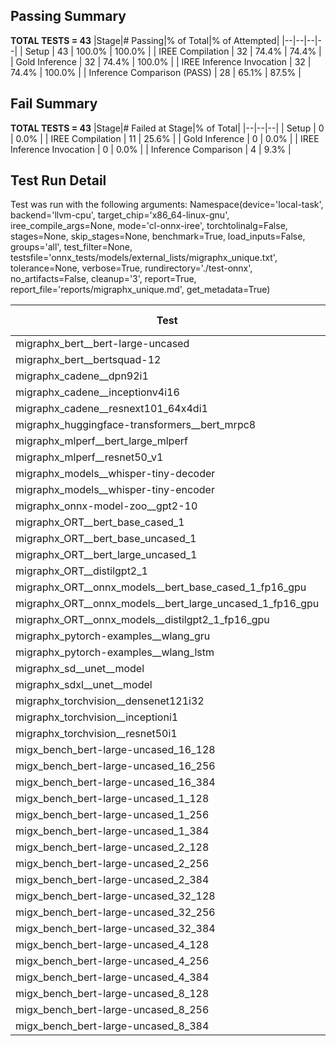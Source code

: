 ## Passing Summary

**TOTAL TESTS = 43**
|Stage|# Passing|% of Total|% of Attempted|
|--|--|--|--|
| Setup | 43 | 100.0% | 100.0% |
| IREE Compilation | 32 | 74.4% | 74.4% |
| Gold Inference | 32 | 74.4% | 100.0% |
| IREE Inference Invocation | 32 | 74.4% | 100.0% |
| Inference Comparison (PASS) | 28 | 65.1% | 87.5% |
## Fail Summary

**TOTAL TESTS = 43**
|Stage|# Failed at Stage|% of Total|
|--|--|--|
| Setup | 0 | 0.0% |
| IREE Compilation | 11 | 25.6% |
| Gold Inference | 0 | 0.0% |
| IREE Inference Invocation | 0 | 0.0% |
| Inference Comparison | 4 | 9.3% |
## Test Run Detail
Test was run with the following arguments:
Namespace(device='local-task', backend='llvm-cpu', target_chip='x86_64-linux-gnu', iree_compile_args=None, mode='cl-onnx-iree', torchtolinalg=False, stages=None, skip_stages=None, benchmark=True, load_inputs=False, groups='all', test_filter=None, testsfile='onnx_tests/models/external_lists/migraphx_unique.txt', tolerance=None, verbose=True, rundirectory='./test-onnx', no_artifacts=False, cleanup='3', report=True, report_file='reports/migraphx_unique.md', get_metadata=True)

| Test | Exit Status | Mean Benchmark Time (ms) | Notes |
|--|--|--|--|
| migraphx_bert__bert-large-uncased | PASS | 368.7394770483176 | |
| migraphx_bert__bertsquad-12 | compilation | None | |
| migraphx_cadene__dpn92i1 | PASS | 810.6181612238288 | |
| migraphx_cadene__inceptionv4i16 | PASS | 5623.9197157944245 | |
| migraphx_cadene__resnext101_64x4di1 | PASS | 311.73668894916773 | |
| migraphx_huggingface-transformers__bert_mrpc8 | PASS | 400.30880613873404 | |
| migraphx_mlperf__bert_large_mlperf | Numerics | 514.5990792661905 | |
| migraphx_mlperf__resnet50_v1 | PASS | 90.90114584458725 | |
| migraphx_models__whisper-tiny-decoder | PASS | 61.95477075460884 | |
| migraphx_models__whisper-tiny-encoder | Numerics | 206.9892096850607 | |
| migraphx_onnx-model-zoo__gpt2-10 | compilation | None | |
| migraphx_ORT__bert_base_cased_1 | compilation | None | |
| migraphx_ORT__bert_base_uncased_1 | compilation | None | |
| migraphx_ORT__bert_large_uncased_1 | compilation | None | |
| migraphx_ORT__distilgpt2_1 | compilation | None | |
| migraphx_ORT__onnx_models__bert_base_cased_1_fp16_gpu | compilation | None | |
| migraphx_ORT__onnx_models__bert_large_uncased_1_fp16_gpu | compilation | None | |
| migraphx_ORT__onnx_models__distilgpt2_1_fp16_gpu | compilation | None | |
| migraphx_pytorch-examples__wlang_gru | PASS | 58.877258716772 | |
| migraphx_pytorch-examples__wlang_lstm | PASS | 20.70903903930574 | |
| migraphx_sd__unet__model | import_model | None | |
| migraphx_sdxl__unet__model | import_model | None | |
| migraphx_torchvision__densenet121i32 | PASS | 1657.1510623519619 | |
| migraphx_torchvision__inceptioni1 | PASS | 196.4592180835704 | |
| migraphx_torchvision__resnet50i1 | PASS | 111.23857735877944 | |
| migx_bench_bert-large-uncased_16_128 | PASS | 1894.1816051180165 | |
| migx_bench_bert-large-uncased_16_256 | PASS | 5282.197296308974 | |
| migx_bench_bert-large-uncased_16_384 | Numerics | 9727.07060476144 | |
| migx_bench_bert-large-uncased_1_128 | PASS | 182.92499501258135 | |
| migx_bench_bert-large-uncased_1_256 | PASS | 250.39147833983102 | |
| migx_bench_bert-large-uncased_1_384 | PASS | 491.8542701440553 | |
| migx_bench_bert-large-uncased_2_128 | PASS | 240.00595541050038 | |
| migx_bench_bert-large-uncased_2_256 | PASS | 462.53193573405343 | |
| migx_bench_bert-large-uncased_2_384 | PASS | 693.2319368546208 | |
| migx_bench_bert-large-uncased_32_128 | PASS | 5135.310201905668 | |
| migx_bench_bert-large-uncased_32_256 | PASS | 13794.032445177436 | |
| migx_bench_bert-large-uncased_32_384 | Numerics | 23782.796790202457 | |
| migx_bench_bert-large-uncased_4_128 | PASS | 412.0171492298444 | |
| migx_bench_bert-large-uncased_4_256 | PASS | 799.058640996615 | |
| migx_bench_bert-large-uncased_4_384 | PASS | 1242.183355304102 | |
| migx_bench_bert-large-uncased_8_128 | PASS | 738.865407804648 | |
| migx_bench_bert-large-uncased_8_256 | PASS | 1749.9531016995509 | |
| migx_bench_bert-large-uncased_8_384 | PASS | 3497.5834066669145 | |
